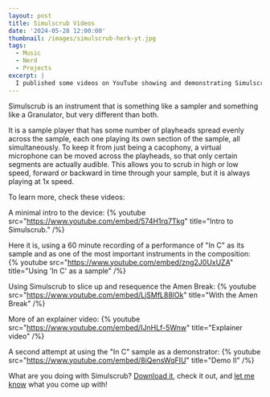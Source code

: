 ```yaml
---
layout: post
title: Simulscrub Videos
date: '2024-05-28 12:00:00'
thumbnail: /images/simulscrub-herk-yt.jpg
tags:
  - Music
  - Nerd
  - Projects
excerpt: |
  I published some videos on YouTube showing and demonstrating Simulscrub.
---
```


Simulscrub is an instrument that is something like a sampler and something like a Granulator, but very different than both.

It is a sample player that has some number of playheads spread evenly across the sample, each one playing its own section of the sample, all simultaneously. To keep it from just being a cacophony, a virtual microphone can be moved across the playheads, so that only certain segments are actually audible. This allows you to scrub in high or low speed, forward or backward in time through your sample, but it is always playing at 1x speed.

To learn more, check these videos:

A minimal intro to the device:
{% youtube src="https://www.youtube.com/embed/574H1rq7Tkg" title="Intro to Simulscrub." /%}

Here it is, using a 60 minute recording of a performance of "In C" as its sample and as one of the most important instruments in the composition:
{% youtube src="https://www.youtube.com/embed/zng2J0UxUZA" title="Using 'In C' as a sample" /%}

Using Simulscrub to slice up and resequence the Amen Break:
{% youtube src="https://www.youtube.com/embed/LjSMfL88lOk" title="With the Amen Break" /%}

More of an explainer video:
{% youtube src="https://www.youtube.com/embed/IJnHLf-5Wnw" title="Explainer video" /%}

A second attempt at using the "In C" sample as a demonstrator:
{% youtube src="https://www.youtube.com/embed/8iQensWqFIU" title="Demo II" /%}

What are you doing with Simulscrub? [Download it](/music-tools), check it out, and [let me know](mailto:zack@steinkamp.us) what you come up with!